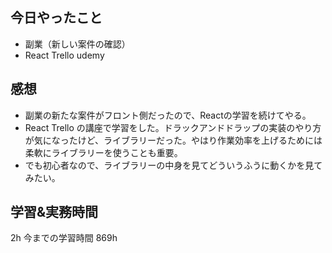 ## 今日やったこと
- 副業（新しい案件の確認）
- React Trello udemy

## 感想
- 副業の新たな案件がフロント側だったので、Reactの学習を続けてやる。
- React Trello の講座で学習をした。ドラックアンドドラップの実装のやり方が気になったけど、ライブラリーだった。やはり作業効率を上げるためには柔軟にライブラリーを使うことも重要。
- でも初心者なので、ライブラリーの中身を見てどういうふうに動くかを見てみたい。

## 学習&実務時間

2h 
今までの学習時間 869h
